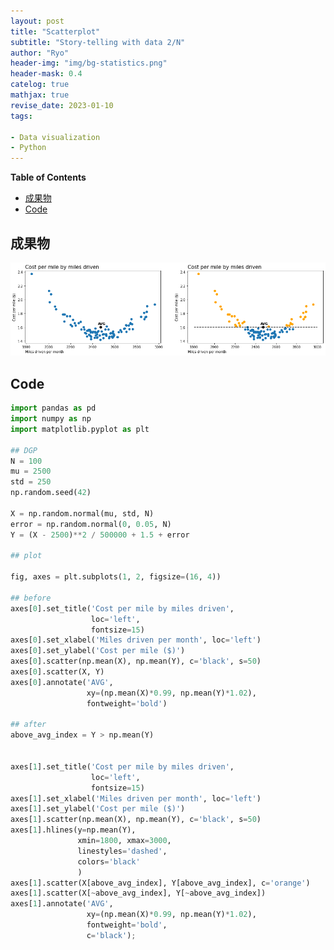 ```yaml
---
layout: post
title: "Scatterplot"
subtitle: "Story-telling with data 2/N"
author: "Ryo"
header-img: "img/bg-statistics.png"
header-mask: 0.4
catelog: true
mathjax: true
revise_date: 2023-01-10
tags:

- Data visualization
- Python
---
```


**Table of Contents**
<!-- START doctoc generated TOC please keep comment here to allow auto update -->
<!-- DON'T EDIT THIS SECTION, INSTEAD RE-RUN doctoc TO UPDATE -->

- [成果物](#%E6%88%90%E6%9E%9C%E7%89%A9)
- [Code](#code)

<!-- END doctoc generated TOC please keep comment here to allow auto update -->


## 成果物

<img src="https://github.com/ryonakimageserver/omorikaizuka/blob/master/20221102_scatterplot.png?raw=true">

## Code


```python
import pandas as pd
import numpy as np
import matplotlib.pyplot as plt

## DGP
N = 100
mu = 2500
std = 250
np.random.seed(42)

X = np.random.normal(mu, std, N)
error = np.random.normal(0, 0.05, N)
Y = (X - 2500)**2 / 500000 + 1.5 + error

## plot

fig, axes = plt.subplots(1, 2, figsize=(16, 4))

## before
axes[0].set_title('Cost per mile by miles driven',
                  loc='left',
                  fontsize=15)
axes[0].set_xlabel('Miles driven per month', loc='left')
axes[0].set_ylabel('Cost per mile ($)')
axes[0].scatter(np.mean(X), np.mean(Y), c='black', s=50)
axes[0].scatter(X, Y)
axes[0].annotate('AVG', 
                 xy=(np.mean(X)*0.99, np.mean(Y)*1.02),
                 fontweight='bold')

## after
above_avg_index = Y > np.mean(Y)


axes[1].set_title('Cost per mile by miles driven',
                  loc='left',
                  fontsize=15)
axes[1].set_xlabel('Miles driven per month', loc='left')
axes[1].set_ylabel('Cost per mile ($)')
axes[1].scatter(np.mean(X), np.mean(Y), c='black', s=50)
axes[1].hlines(y=np.mean(Y),
               xmin=1800, xmax=3000,
               linestyles='dashed',
               colors='black'
               )
axes[1].scatter(X[above_avg_index], Y[above_avg_index], c='orange')
axes[1].scatter(X[~above_avg_index], Y[~above_avg_index])
axes[1].annotate('AVG', 
                 xy=(np.mean(X)*0.99, np.mean(Y)*1.02),
                 fontweight='bold',
                 c='black');


```
